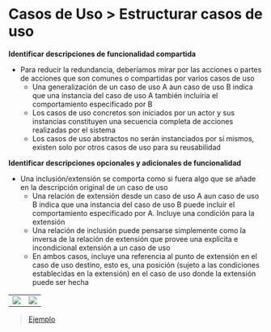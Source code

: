 # Casos de Uso > Estructurar casos de uso

**Identificar descripciones de funcionalidad compartida**

- Para reducir la redundancia, deberíamos mirar por las acciones o partes de acciones que son comunes o compartidas por varios casos de uso
  - Una generalización de un caso de uso A aun caso de uso B indica que una instancia del caso de uso A también incluiría el comportamiento especificado por B
  - Los casos de uso concretos son iniciados por un actor y sus instancias constituyen una secuencia completa de acciones realizadas por el sistema
  - Los casos de uso abstractos no serán instanciados por sí mismos, existen solo por otros casos de uso para su reusabilidad

**Identificar descripciones opcionales y adicionales de funcionalidad**

- Una inclusión/extensión se comporta como si fuera algo que se añade en la descripción original de un caso de uso
  - Una relación de extensión desde un caso de uso A aun caso de uso B indica que una instancia del caso de uso B puede incluir el comportamiento especificado por A. Incluye una condición para la extensión
  - Una relación de inclusión puede pensarse simplemente como la inversa de la relación de extensión que provee una explícita e incondicional extensión a un caso de uso
  - En ambos casos, incluye una referencia al punto de extensión en el caso de uso destino, esto es, una posición (sujeto a las condiciones establecidas en la extensión) en el caso de uso donde la extensión puede ser hecha

|||
|-|-|
![](/images/modelosUML/eCdUv000.svg)|![](/images/modelosUML/eCdUv001.svg)

> [Ejemplo](ejemplo-eCdU.md)

